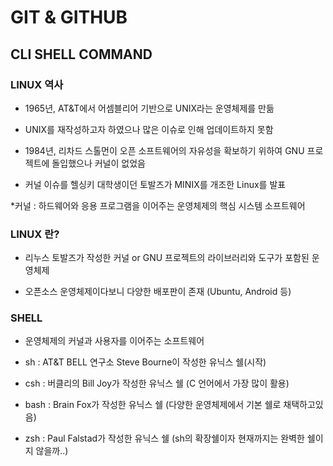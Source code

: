 # GIT & GITHUB

## CLI SHELL COMMAND

### LINUX 역사

- 1965년, AT&T에서 어셈블리어 기반으로 UNIX라는 운영체제를 만듦

- UNIX를 재작성하고자 하였으나 많은 이슈로 인해 업데이트하지 못함

- 1984년, 리차드 스톨먼이 오픈 소프트웨어의 자유성을 확보하기 위하여 GNU 프로젝트에 돌입했으나 커널이 없었음

- 커널 이슈를 헬싱키 대학생이던 토발즈가 MINIX를 개조한 Linux를 발표

*커널 : 하드웨어와 응용 프로그램을 이어주는 운영체제의 핵심 시스템 소프트웨어

### LINUX 란?

- 리누스 토발즈가 작성한 커널 or GNU 프로젝트의 라이브러리와 도구가 포함된 운영체제

- 오픈소스 운영체제이다보니 다양한 배포판이 존재 (Ubuntu, Android 등)

### SHELL

- 운영체제의 커널과 사용자를 이어주는 소프트웨어

- sh : AT&T BELL 연구소 Steve Bourne이 작성한 유닉스 쉘(시작)

- csh : 버클리의 Bill Joy가 작성한 유닉스 쉘 (C 언어에서 가장 많이 활용)

- bash : Brain Fox가 작성한 유닉스 쉘 (다양한 운영체제에서 기본 쉘로 채택하고있음)

- zsh : Paul Falstad가 작성한 유닉스 쉘 (sh의 확장쉘이자 현재까지는 완벽한 쉘이지 않을까..)


